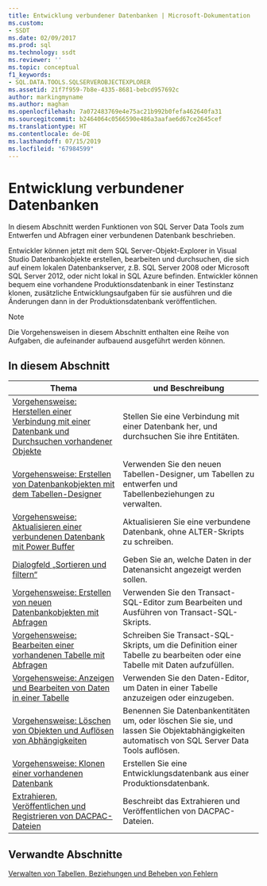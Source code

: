 ```yaml
---
title: Entwicklung verbundener Datenbanken | Microsoft-Dokumentation
ms.custom:
- SSDT
ms.date: 02/09/2017
ms.prod: sql
ms.technology: ssdt
ms.reviewer: ''
ms.topic: conceptual
f1_keywords:
- SQL.DATA.TOOLS.SQLSERVEROBJECTEXPLORER
ms.assetid: 21f7f959-7b8e-4335-8681-bebcd957692c
author: markingmyname
ms.author: maghan
ms.openlocfilehash: 7a072483769e4e75ac21b992b0fefa462640fa31
ms.sourcegitcommit: b2464064c0566590e486a3aafae6d67ce2645cef
ms.translationtype: HT
ms.contentlocale: de-DE
ms.lasthandoff: 07/15/2019
ms.locfileid: "67984599"
---
```

# <a name="connected-database-development"></a>Entwicklung verbundener Datenbanken
In diesem Abschnitt werden Funktionen von SQL Server Data Tools zum Entwerfen und Abfragen einer verbundenen Datenbank beschrieben.  
  
Entwickler können jetzt mit dem SQL Server-Objekt-Explorer in Visual Studio Datenbankobjekte erstellen, bearbeiten und durchsuchen, die sich auf einem lokalen Datenbankserver, z.B. SQL Server 2008 oder Microsoft SQL Server 2012, oder nicht lokal in SQL Azure befinden. Entwickler können bequem eine vorhandene Produktionsdatenbank in einer Testinstanz klonen, zusätzliche Entwicklungsaufgaben für sie ausführen und die Änderungen dann in der Produktionsdatenbank veröffentlichen.  
  
> [!NOTE]  
> Die Vorgehensweisen in diesem Abschnitt enthalten eine Reihe von Aufgaben, die aufeinander aufbauend ausgeführt werden können.  
  
## <a name="in-this-section"></a>In diesem Abschnitt  
  
|Thema|und Beschreibung|  
|---------|---------------|  
|[Vorgehensweise: Herstellen einer Verbindung mit einer Datenbank und Durchsuchen vorhandener Objekte](../ssdt/how-to-connect-to-a-database-and-browse-existing-objects.md)|Stellen Sie eine Verbindung mit einer Datenbank her, und durchsuchen Sie ihre Entitäten.|  
|[Vorgehensweise: Erstellen von Datenbankobjekten mit dem Tabellen-Designer](../ssdt/how-to-create-database-objects-using-table-designer.md)|Verwenden Sie den neuen Tabellen-Designer, um Tabellen zu entwerfen und Tabellenbeziehungen zu verwalten.|  
|[Vorgehensweise: Aktualisieren einer verbundenen Datenbank mit Power Buffer](../ssdt/how-to-update-a-connected-database-with-power-buffer.md)|Aktualisieren Sie eine verbundene Datenbank, ohne ALTER-Skripts zu schreiben.|  
|[Dialogfeld „Sortieren und filtern“](../ssdt/filter-and-sort-dialog-box.md)|Geben Sie an, welche Daten in der Datenansicht angezeigt werden sollen.|  
|[Vorgehensweise: Erstellen von neuen Datenbankobjekten mit Abfragen](../ssdt/how-to-create-new-database-objects-using-queries.md)|Verwenden Sie den Transact\-SQL-Editor zum Bearbeiten und Ausführen von Transact\-SQL-Skripts.|  
|[Vorgehensweise: Bearbeiten einer vorhandenen Tabelle mit Abfragen](../ssdt/how-to-edit-an-existing-table-using-queries.md)|Schreiben Sie Transact\-SQL-Skripts, um die Definition einer Tabelle zu bearbeiten oder eine Tabelle mit Daten aufzufüllen.|  
|[Vorgehensweise: Anzeigen und Bearbeiten von Daten in einer Tabelle](../ssdt/how-to-view-and-edit-data-in-a-table.md)|Verwenden Sie den Daten-Editor, um Daten in einer Tabelle anzuzeigen oder einzugeben.|  
|[Vorgehensweise: Löschen von Objekten und Auflösen von Abhängigkeiten](../ssdt/how-to-delete-objects-and-resolve-dependencies.md)|Benennen Sie Datenbankentitäten um, oder löschen Sie sie, und lassen Sie Objektabhängigkeiten automatisch von SQL Server Data Tools auflösen.|  
|[Vorgehensweise: Klonen einer vorhandenen Datenbank](../ssdt/how-to-clone-an-existing-database.md)|Erstellen Sie eine Entwicklungsdatenbank aus einer Produktionsdatenbank.|  
|[Extrahieren, Veröffentlichen und Registrieren von DACPAC-Dateien](../ssdt/extract-publish-and-register-dacpac-files.md)|Beschreibt das Extrahieren und Veröffentlichen von DACPAC-Dateien.|  
  
## <a name="related-sections"></a>Verwandte Abschnitte  
[Verwalten von Tabellen, Beziehungen und Beheben von Fehlern](../ssdt/manage-tables-relationships-and-fix-errors.md)  
  
